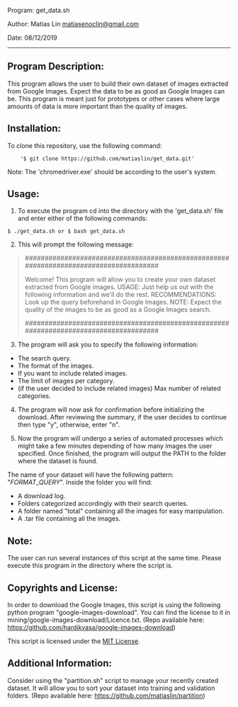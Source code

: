 Program: get_data.sh

Author: Matias Lin <matiasenoclin@gmail.com>

Date: 08/12/2019
********************************************************************************

Program Description:
--------------------
This program allows the user to build their own dataset of images extracted from
Google Images. Expect the data to be as good as Google Images can be. This
program is meant just for prototypes or other cases where large amounts of data
is more important than the quality of images.

Installation:
-------------
To clone this repository, use the following command:

        '$ git clone https://github.com/matiaslin/get_data.git'

Note: The 'chromedriver.exe' should be according to the user's system.

Usage:
------
1) To execute the program cd into the directory with the 'get_data.sh' file and 
enter either of the following commands:
 ```
 $ ./get_data.sh or $ bash get_data.sh
 ```

2) This will prompt the following message:

  >######################################################################################
  >
  > Welcome!
  > This program will allow you to create your own dataset extracted from Google images.
  > USAGE: Just help us out with the following information and we'll do the rest.
  > RECOMMENDATIONS: Look up the query beforehand in Google Images.
  > NOTE: Expect the quality of the images to be as good as a Google Images search.
  >
  >######################################################################################

3) The program will ask you to specify the following information:
  - The search query.
  - The format of the images.
  - If you want to include related images.
  - The limit of images per category.
  - (if the user decided to include related images) Max number of related 
  categories.

4) The program will now ask for confirmation before initializing the download.
After reviewing the summary, if the user decides to continue then type "y",
otherwise, enter "n".

5) Now the program will undergo a series of automated processes which might take
a few minutes depending of how many images the user specified. Once finished,
the program will output the PATH to the folder where the dataset is found. 

The name of your dataset will have the following pattern: "*FORMAT*_*QUERY*".
Inside the folder you will find:
  - A download log.
  - Folders categorized accordingly with their search queries.
  - A folder named "total" containing all the images for easy manipulation.
  - A .tar file containing all the images.

Note:
-----
The user can run several instances of this script at the same time.
Please execute this program in the directory where the script is.

Copyrights and License:
-----------------------
In order to download the Google Images, this script is using the following
python program "google-images-download". You can find the license to it
in mining/google-images-download/Licence.txt.
(Repo available here: https://github.com/hardikvasa/google-images-download)

This script is licensed under the [MIT License](LICENSE).

Additional Information:
-----------------------
Consider using the "partition.sh" script to manage your recently created dataset.
It will allow you to sort your dataset into training and validation folders.
(Repo available here: https://github.com/matiaslin/partition)
